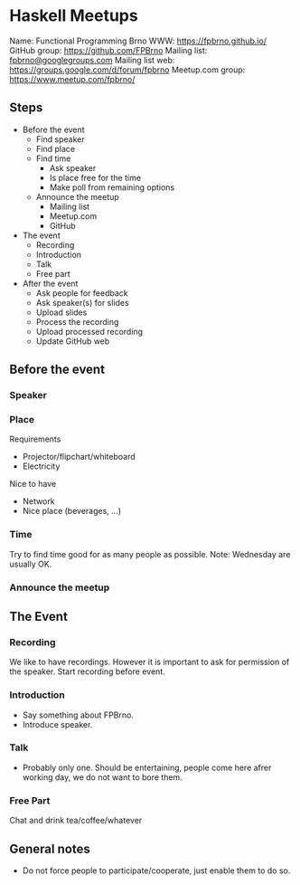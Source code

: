 Haskell Meetups
===============

Name: Functional Programming Brno
WWW: https://fpbrno.github.io/
GitHub group: https://github.com/FPBrno
Mailing list: fpbrno@googlegroups.com
Mailing list web: https://groups.google.com/d/forum/fpbrno
Meetup.com group: https://www.meetup.com/fpbrno/

Steps
-----

* Before the event
    * Find speaker
    * Find place
    * Find time
        * Ask speaker
        * Is place free for the time
        * Make poll from remaining options
    * Announce the meetup
        * Mailing list
        * Meetup.com
        * GitHub
* The event
    * Recording
    * Introduction
    * Talk
    * Free part
* After the event
    * Ask people for feedback
    * Ask speaker(s) for slides
    * Upload slides
    * Process the recording
    * Upload processed recording
    * Update GitHub web

Before the event
----------------

### Speaker

### Place

Requirements

* Projector/flipchart/whiteboard
* Electricity

Nice to have

* Network
* Nice place (beverages, ...)

### Time

Try to find time good for as many people as possible.
Note: Wednesday are usually OK.

### Announce the meetup

The Event
---------

### Recording

We like to have recordings. However it is important to ask for permission
of the speaker. Start recording before event.

### Introduction

* Say something about FPBrno.
* Introduce speaker.

### Talk

* Probably only one. Should be entertaining, people
  come here afrer working day, we do not want to bore them.

### Free Part

Chat and drink tea/coffee/whatever

General notes
-------------

* Do not force people to participate/cooperate,
  just enable them to do so.

